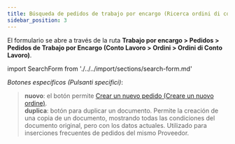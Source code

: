 ```yaml
---
title: Búsqueda de pedidos de trabajo por encargo (Ricerca ordini di conto lavoro)
sidebar_position: 3
---
```


El formulario se abre a través de la ruta **Trabajo por encargo > Pedidos > Pedidos de Trabajo por Encargo (Conto Lavoro > Ordini > Ordini di Conto Lavoro)**.

import SearchForm from './../../import/sections/search-form.md'

<SearchForm />

*Botones específicos (Pulsanti specifici)*:

> **nuovo**: el botón permite [Crear un nuevo pedido (Creare un nuovo ordine)](/docs/subcontractor/subcontractor-orders/insert-subcontractor-orders/new-subcontractor-orders).  
> **duplica**: botón para duplicar un documento. Permite la creación de una copia de un documento, mostrando todas las condiciones del documento original, pero con los datos actuales. Utilizado para inserciones frecuentes de pedidos del mismo Proveedor.